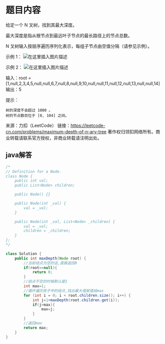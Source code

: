 ﻿# 题目内容
给定一个 N 叉树，找到其最大深度。

最大深度是指从根节点到最远叶子节点的最长路径上的节点总数。

N 叉树输入按层序遍历序列化表示，每组子节点由空值分隔（请参见示例）。

 

示例 1：
![在这里插入图片描述](https://img-blog.csdnimg.cn/20210426114714177.png?x-oss-process=image/watermark,type_ZmFuZ3poZW5naGVpdGk,shadow_10,text_aHR0cHM6Ly9ibG9nLmNzZG4ubmV0L21vZ2JveA==,size_16,color_FFFFFF,t_70#pic_center)

示例 2：
![在这里插入图片描述](https://img-blog.csdnimg.cn/20210426114747727.png?x-oss-process=image/watermark,type_ZmFuZ3poZW5naGVpdGk,shadow_10,text_aHR0cHM6Ly9ibG9nLmNzZG4ubmV0L21vZ2JveA==,size_16,color_FFFFFF,t_70#pic_center)

输入：root = [1,null,2,3,4,5,null,null,6,7,null,8,null,9,10,null,null,11,null,12,null,13,null,null,14]
输出：5

 

提示：

    树的深度不会超过 1000 。
    树的节点数目位于 [0, 104] 之间。

来源：力扣（LeetCode）
链接：https://leetcode-cn.com/problems/maximum-depth-of-n-ary-tree
著作权归领扣网络所有。商业转载请联系官方授权，非商业转载请注明出处。

## java解答

```java
/*
// Definition for a Node.
class Node {
    public int val;
    public List<Node> children;

    public Node() {}

    public Node(int _val) {
        val = _val;
    }

    public Node(int _val, List<Node> _children) {
        val = _val;
        children = _children;
    }
};
*/

class Solution {
    public int maxDepth(Node root) {
        //当前结点为空的话,直接返回0
        if(root==null){
            return 0;
        }
        //结点不空的时候默认是1
        int max=1;
        //循环遍历孩子中的结点,找出最大值赋值给max
        for (int i = 0; i < root.children.size(); i++) {
            int j=1+maxDepth(root.children.get(i));
            if(j>max){
                max=j;
            }
        }
        //返回max
        return max;
    }
}
```

